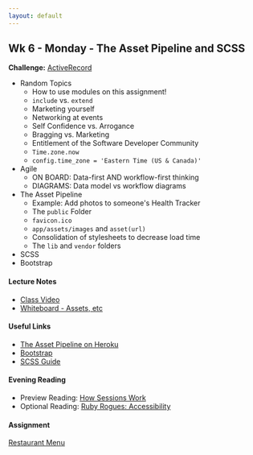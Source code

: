 ```yaml
---
layout: default
---
```


## Wk 6 - Monday - The Asset Pipeline and SCSS

**Challenge:** [ActiveRecord](https://github.com/masonfmatthews/rails_assignments/blob/master/challenges/rails_active_record.md)

* Random Topics
  * How to use modules on this assignment!
  * `include` vs. `extend`
  * Marketing yourself
  * Networking at events
  * Self Confidence vs. Arrogance
  * Bragging vs. Marketing
  * Entitlement of the Software Developer Community
  * `Time.zone.now`
  * `config.time_zone = 'Eastern Time (US & Canada)'`
* Agile
  * ON BOARD: Data-first AND workflow-first thinking
  * DIAGRAMS: Data model vs workflow diagrams
* The Asset Pipeline
  * Example: Add photos to someone's Health Tracker
  * The `public` Folder
  * `favicon.ico`
  * `app/assets/images` and `asset(url)`
  * Consolidation of stylesheets to decrease load time
  * The `lib` and `vendor` folders
* SCSS
* Bootstrap

#### Lecture Notes

* [Class Video](https://youtu.be/eLjKU24uPeQ)
* [Whiteboard - Assets, etc](http://tiyd-rails.s3.amazonaws.com/pictures/uploaded_files/000/000/043/original/app_lib_vendor.jpg?1444071405)

#### Useful Links

* [The Asset Pipeline on Heroku](https://devcenter.heroku.com/articles/rails-4-asset-pipeline)
* [Bootstrap](http://getbootstrap.com/)
* [SCSS Guide](http://sass-lang.com/)

#### Evening Reading

* Preview Reading: [How Sessions Work](http://www.justinweiss.com/articles/how-rails-sessions-work/)
* Optional Reading: [Ruby Rogues: Accessibility](https://devchat.tv/ruby-rogues/119-rr-accessibility-with-brian-hogan)

#### Assignment

[Restaurant Menu](https://github.com/tiyd-rails-2016-01/restaurant_menu)
